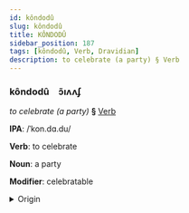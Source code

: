 ```yaml
---
id: kôndodû
slug: kôndodû
title: KÔNDODÛ
sidebar_position: 187
tags: [kôndodû, Verb, Dravidian]
description: to celebrate (a party) § Verb
---
```


### kôndodû&emsp;<span kind="abugida">ɔ̃ıʌʌʄ</span>

*to celebrate (a party)* **§** [Verb](../../tags/Verb)

**IPA**: /ˈkon.dɑ.du/

**Verb**: to celebrate

**Noun**: a party

**Modifier**: celebratable

<details>
    <summary>Origin</summary>
    Tamil கொண்டாடு koṇṭāṭu [koɳɖaːɖɯ]<br/>
    <em>Dravidian Language Family</em>
</details>